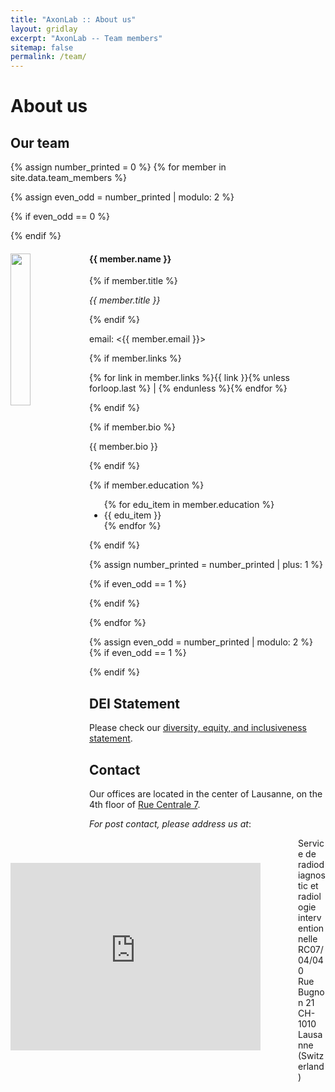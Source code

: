 ```yaml
---
title: "AxonLab :: About us"
layout: gridlay
excerpt: "AxonLab -- Team members"
sitemap: false
permalink: /team/
---
```


<!--
**We are  looking for new PhD students, Postdocs, and Master students to join the team** [(see openings)]({{ site.url }}{{ site.baseurl }}/vacancies) **!**
Jump to [staff](#staff), [master and bachelor students](#master-and-bachelor-students), [alumni](#alumni), [administrative support](#administrative-support), [lab visitors](#lab-visitors).
-->

# About us

## Our team

{% assign number_printed = 0 %}
{% for member in site.data.team_members %}

{% assign even_odd = number_printed | modulo: 2 %}

{% if even_odd == 0 %}
<div class="row">
{% endif %}

<div class="col-sm-6 clearfix">
  <img src="{{ site.url }}{{ site.baseurl }}/images/teampic/{{ member.photo }}" class="img-responsive" width="25%" style="float: left" />
  <h4>{{ member.name }}</h4>
  {% if member.title %}
  <p><i>{{ member.title }}</i></p>
  {% endif %}
  <p>email: <{{ member.email }}></p>

  {% if member.links %}
  <p>{% for link in member.links %}{{ link }}{% unless forloop.last %} | {% endunless %}{% endfor %}</p>
  {% endif %}

  {% if member.bio %}
  <p>{{ member.bio }}</p>
  {% endif %}

  {% if member.education %}
  <ul style="overflow: hidden">
  {% for edu_item in member.education %}
  <li> {{ edu_item }} </li>
  {% endfor %}
  </ul>
  {% endif %}
</div>

{% assign number_printed = number_printed | plus: 1 %}

{% if even_odd == 1 %}
</div>
{% endif %}

{% endfor %}

{% assign even_odd = number_printed | modulo: 2 %}
{% if even_odd == 1 %}
</div>
{% endif %}

## DEI Statement
Please check our [diversity, equity, and inclusiveness statement](dei).

## Contact

<div class="row">
<div id="rc7-map" style="width: 450px; float: left; margin-right: 10px">
<iframe src="https://www.google.com/maps/embed?pb=!1m18!1m12!1m3!1d544.7472556620913!2d6.6322377091752225!3d46.52089443349025!2m3!1f0!2f0!3f0!3m2!1i1024!2i768!4f13.1!3m3!1m2!1s0x478c2e323448c0d7%3A0x264ddc873ca0e2f9!2sRue%20Centrale%207%2C%201003%20Lausanne!5e0!3m2!1sen!2sch!4v1653639078668!5m2!1sen!2sch" width="400" height="300" style="border:0;" allowfullscreen="" loading="lazy" referrerpolicy="no-referrer-when-downgrade"></iframe>
</div>

Our offices are located in the center of Lausanne, on the 4th floor of [Rue Centrale 7](https://goo.gl/maps/CHgoqQK18h3b1AFC6).

*For post contact, please address us at*:

<div class="well" style="margin-left: 460px">
Service de radiodiagnostic et radiologie interventionnelle<br />
RC07/04/040<br />
Rue Bugnon 21<br />
CH-1010 Lausanne (Switzerland)
</div>
</div>
